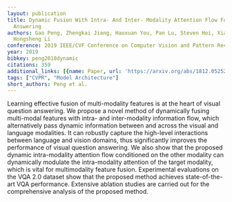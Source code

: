 ```yaml
---
layout: publication
title: Dynamic Fusion With Intra- And Inter- Modality Attention Flow For Visual Question
  Answering
authors: Gao Peng, Zhengkai Jiang, Haoxuan You, Pan Lu, Steven Hoi, Xiaogang Wang,
  Hongsheng Li
conference: 2019 IEEE/CVF Conference on Computer Vision and Pattern Recognition (CVPR)
year: 2019
bibkey: peng2018dynamic
citations: 359
additional_links: [{name: Paper, url: 'https://arxiv.org/abs/1812.05252'}]
tags: ["CVPR", "Model Architecture"]
short_authors: Peng et al.
---
```

Learning effective fusion of multi-modality features is at the heart of
visual question answering. We propose a novel method of dynamically fusing
multi-modal features with intra- and inter-modality information flow, which
alternatively pass dynamic information between and across the visual and
language modalities. It can robustly capture the high-level interactions
between language and vision domains, thus significantly improves the
performance of visual question answering. We also show that the proposed
dynamic intra-modality attention flow conditioned on the other modality can
dynamically modulate the intra-modality attention of the target modality, which
is vital for multimodality feature fusion. Experimental evaluations on the VQA
2.0 dataset show that the proposed method achieves state-of-the-art VQA
performance. Extensive ablation studies are carried out for the comprehensive
analysis of the proposed method.